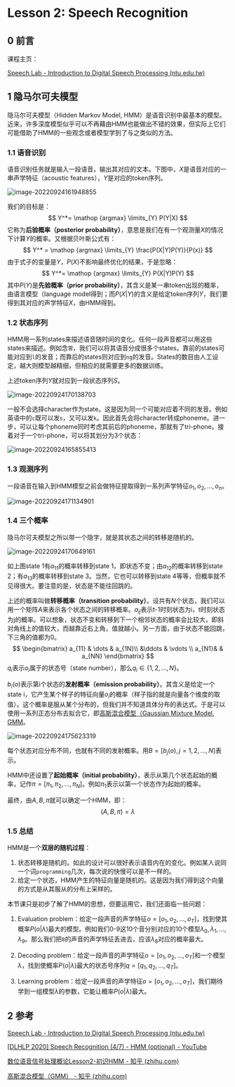 # Lesson 2: Speech Recognition

## 0 前言

课程主页：

[Speech Lab - Introduction to Digital Speech Processing (ntu.edu.tw)](https://speech.ee.ntu.edu.tw/DSP2021Autumn/)



## 1 隐马尔可夫模型

隐马尔可夫模型（Hidden Markov Model, HMM）是语音识别中最基本的模型。近来，许多深度模型似乎可以不再藉由HMM也能做出不错的效果，但实际上它们可能借助了HMM的一些观念或者模型学到了与之类似的方法。



### 1.1 语音识别

语音识别任务就是输入一段语音，输出其对应的文本。下图中，$X$是语音对应的一串声学特征（acoustic features），$Y$是对应的token序列。

![image-20220924161948855](assets/image-20220924161948855.png)

我们的目标是：
$$
Y^*= \mathop {argmax} \limits_{Y} P(Y|X)
$$
它称为**后验概率（posterior probability）**，意思是我们在有一个观测量$X$的情况下计算$Y$的概率。又根据贝叶斯公式有：
$$
Y^* = \mathop {argmax} \limits_{Y} \frac{P(X|Y)P(Y)}{P(x)}
$$
由于式子的变量是$Y$，$P(X)$不影响最终优化的结果，于是忽略：
$$
Y^*= \mathop {argmax} \limits_{Y} P(X|Y)P(Y)
$$
其中$P(Y)$是**先验概率（prior probability）**，其含义是某一串token出现的概率，由语言模型（language model得到；而$P(X|Y)$的含义是给定token序列$Y$，我们要得到其对应的声学特征$X$，由HMM得到。



### 1.2 状态序列

HMM用一系列states来描述语音随时间的变化。任何一段声音都可以用这些states来描述。例如念`零`，我们可以将其语音分成很多个states。靠前的states可能对应到`l`的发音；而靠后的states则对应到`ng`的发音。States的数目由人工设定，越大则模型越精细，但相应的就需要更多的数据训练。

上述token序列$Y$就对应到一段状态序列$S$。

![image-20220924170138703](assets/image-20220924170138703.png)

一般不会选择character作为state。这是因为同一个可能对应着不同的发音。例如英语中的`c`既可以发`s`，又可以发`k`。因此首先会将character转成phoneme。进一步，可以让每个phoneme同时考虑其前后的phoneme，那就有了tri-phone。接着对于一个tri-phone，可以将其划分为3个状态：

![image-20220924165855413](assets/image-20220924165855413.png)



### 1.3 观测序列

一段语音在输入到HMM模型之前会做特征提取得到一系列声学特征$o_1, o_2, ..., o_n$。

![image-20220924171134901](assets/image-20220924171134901.png)



### 1.4 三个概率

隐马尔可夫模型之所以带一个隐字，就是其状态之间的转移是随机的。

![image-20220924170649161](assets/image-20220924170649161.png)

如上图state 1有$a_{11}$的概率转移到state 1，即状态不变；由$a_{12}$的概率转移到state 2；有$a_{13}$的概率转移到state 3。当然，它也可以转移到state 4等等，但概率就不见得很大。要注意的是，状态是不能往回跳的。

上述的概率叫做**转移概率（transition probability）**。设共有$N$个状态，我们可以用一个矩阵$A$来表示各个状态之间的转移概率。$a_{ij}$表示t-1时刻状态为i，t时刻状态为j的概率。可以想象，状态不变和转移到下一个相邻状态的概率会比较大，即斜对角线上的值较大，而越靠近右上角，值就越小。另一方面，由于状态不能回跳，下三角的值都为0。
$$
\begin{bmatrix}
a_{11} & \dots & a_{1N}\\
&\ddots & \vdots \\
a_{N1}& & a_{NN}
\end{bmatrix}
$$
$q_i$表示$o_i$属于的状态号（state number），那么$q_i \in \{1, 2, ..., N\}$。

$b_i(o)$表示第i个状态的**发射概率（emission probability）**。其含义是给定一个state i，它产生某个样子的特征向量$o_i$的概率（样子指的就是向量各个维度的取值）。这个概率是服从某个分布的，但我们并不知道具体分布的表达式。于是可以使用一系列正态分布去拟合它，即[高斯混合模型（Gaussian Mixture Model, GMM](https://zhuanlan.zhihu.com/p/30483076)。

![image-20220924175623319](assets/image-20220924175623319.png)

每个状态对应分布不同，也就有不同的发射概率。用$B=[b_j(o), j=1, 2, ..., N]$表示。

HMM中还设置了**起始概率（initial probability）**，表示从第几个状态起始的概率，记作$\pi = [\pi_1, \pi_2, ..., \pi_N]$。例如$\pi_1$表示以第一个状态作为起始的概率。

最终，由$A, B, \pi$就可以确定一个HMM，即：
$$
(A, B, \pi)=\lambda
$$



### 1.5 总结

HMM是一个**双层的随机过程**：

1. 状态转移是随机的。如此的设计可以很好表示语音内在的变化。例如某人说同一个词`programming`几次，每次说的快慢可以是不一样的。
2. 给定一个状态，HMM产生的特征向量是随机的。这是因为我们得到这个向量的方式是从其服从的分布上采样的。

本节课只是初步了解了HMM的思想，但要运用它，我们还面临一些问题：

1. Evaluation problem：给定一段声音的声学特征$o=[o_1, o_2, ..., o_T]$，找到使其概率$P(o|\lambda)$最大的模型。例如我们0-9这10个音分别对应的10个模型$\lambda_0, \lambda_1, ..., \lambda_9$。那么我们把`8`的声音的声学特征丢进去，应该$\lambda_8$对应的概率最大。

2. Decoding problem：给定一段声音的声学特征$o=[o_1, o_2, ..., o_T]$和一个模型$\lambda$，找到使概率$P(o|\lambda)$最大的状态号序列$q = [q_1, q_2, ..., q_T]$。
3. Learning problem：给定一段声音的声学特征$o=[o_1, o_2, ..., o_T]$，我们期待学到一组模型$\lambda$的参数，它能让概率$P(o|\lambda)$最大。



## 2 参考

[Speech Lab - Introduction to Digital Speech Processing (ntu.edu.tw)](https://speech.ee.ntu.edu.tw/DSP2021Autumn/)

[[DLHLP 2020\] Speech Recognition (4/7) - HMM (optional) - YouTube](https://www.youtube.com/watch?v=XWTGY_PNABo)

[数位语音信号处理概论Lesson2-初识HMM - 知乎 (zhihu.com)](https://zhuanlan.zhihu.com/p/65049637)

[高斯混合模型（GMM） - 知乎 (zhihu.com)](https://zhuanlan.zhihu.com/p/30483076)